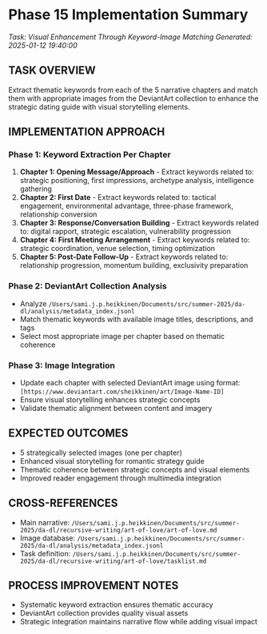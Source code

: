 # Phase 15 Implementation Summary
*Task: Visual Enhancement Through Keyword-Image Matching*
*Generated: 2025-01-12 19:40:00*

## TASK OVERVIEW
Extract thematic keywords from each of the 5 narrative chapters and match them with appropriate images from the DeviantArt collection to enhance the strategic dating guide with visual storytelling elements.

## IMPLEMENTATION APPROACH

### Phase 1: Keyword Extraction Per Chapter
1. **Chapter 1: Opening Message/Approach** - Extract keywords related to: strategic positioning, first impressions, archetype analysis, intelligence gathering
2. **Chapter 2: First Date** - Extract keywords related to: tactical engagement, environmental advantage, three-phase framework, relationship conversion
3. **Chapter 3: Response/Conversation Building** - Extract keywords related to: digital rapport, strategic escalation, vulnerability progression
4. **Chapter 4: First Meeting Arrangement** - Extract keywords related to: strategic coordination, venue selection, timing optimization
5. **Chapter 5: Post-Date Follow-Up** - Extract keywords related to: relationship progression, momentum building, exclusivity preparation

### Phase 2: DeviantArt Collection Analysis
- Analyze `/Users/sami.j.p.heikkinen/Documents/src/summer-2025/da-dl/analysis/metadata_index.jsonl`
- Match thematic keywords with available image titles, descriptions, and tags
- Select most appropriate image per chapter based on thematic coherence

### Phase 3: Image Integration
- Update each chapter with selected DeviantArt image using format: `[https://www.deviantart.com/sheikkinen/art/Image-Name-ID]`
- Ensure visual storytelling enhances strategic concepts
- Validate thematic alignment between content and imagery

## EXPECTED OUTCOMES
- 5 strategically selected images (one per chapter)
- Enhanced visual storytelling for romantic strategy guide
- Thematic coherence between strategic concepts and visual elements
- Improved reader engagement through multimedia integration

## CROSS-REFERENCES
- Main narrative: `/Users/sami.j.p.heikkinen/Documents/src/summer-2025/da-dl/recursive-writing/art-of-love/art-of-love.md`
- Image database: `/Users/sami.j.p.heikkinen/Documents/src/summer-2025/da-dl/analysis/metadata_index.jsonl`
- Task definition: `/Users/sami.j.p.heikkinen/Documents/src/summer-2025/da-dl/recursive-writing/art-of-love/tasklist.md`

## PROCESS IMPROVEMENT NOTES
- Systematic keyword extraction ensures thematic accuracy
- DeviantArt collection provides quality visual assets
- Strategic integration maintains narrative flow while adding visual impact
